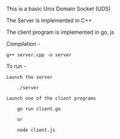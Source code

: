 This is a basic Unix Domain Socket (UDS)

The Server is implemented in C++

The client program is implemented in go, js

Compilation -

    g++ server.cpp -o server

To run -

    Launch the server

        ./server
    
    Launch one of the client programs
    
        go run client.go
        
        or 
        
        node client.js
